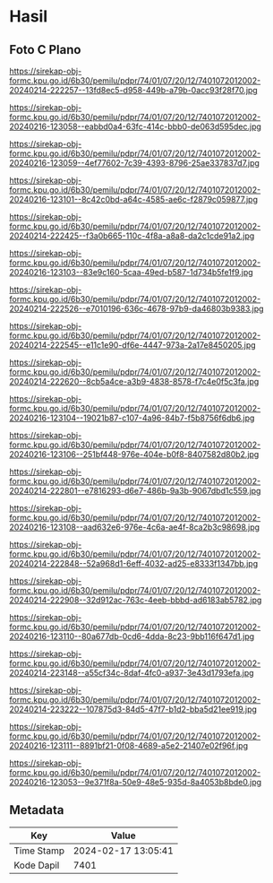 # Hasil

## Foto C Plano

https://sirekap-obj-formc.kpu.go.id/6b30/pemilu/pdpr/74/01/07/20/12/7401072012002-20240214-222257--13fd8ec5-d958-449b-a79b-0acc93f28f70.jpg

https://sirekap-obj-formc.kpu.go.id/6b30/pemilu/pdpr/74/01/07/20/12/7401072012002-20240216-123058--eabbd0a4-63fc-414c-bbb0-de063d595dec.jpg

https://sirekap-obj-formc.kpu.go.id/6b30/pemilu/pdpr/74/01/07/20/12/7401072012002-20240216-123059--4ef77602-7c39-4393-8796-25ae337837d7.jpg

https://sirekap-obj-formc.kpu.go.id/6b30/pemilu/pdpr/74/01/07/20/12/7401072012002-20240216-123101--8c42c0bd-a64c-4585-ae6c-f2879c059877.jpg

https://sirekap-obj-formc.kpu.go.id/6b30/pemilu/pdpr/74/01/07/20/12/7401072012002-20240214-222425--f3a0b665-110c-4f8a-a8a8-da2c1cde91a2.jpg

https://sirekap-obj-formc.kpu.go.id/6b30/pemilu/pdpr/74/01/07/20/12/7401072012002-20240216-123103--83e9c160-5caa-49ed-b587-1d734b5fe1f9.jpg

https://sirekap-obj-formc.kpu.go.id/6b30/pemilu/pdpr/74/01/07/20/12/7401072012002-20240214-222526--e7010196-636c-4678-97b9-da46803b9383.jpg

https://sirekap-obj-formc.kpu.go.id/6b30/pemilu/pdpr/74/01/07/20/12/7401072012002-20240214-222545--e11c1e90-df6e-4447-973a-2a17e8450205.jpg

https://sirekap-obj-formc.kpu.go.id/6b30/pemilu/pdpr/74/01/07/20/12/7401072012002-20240214-222620--8cb5a4ce-a3b9-4838-8578-f7c4e0f5c3fa.jpg

https://sirekap-obj-formc.kpu.go.id/6b30/pemilu/pdpr/74/01/07/20/12/7401072012002-20240216-123104--19021b87-c107-4a96-84b7-f5b8756f6db6.jpg

https://sirekap-obj-formc.kpu.go.id/6b30/pemilu/pdpr/74/01/07/20/12/7401072012002-20240216-123106--251bf448-976e-404e-b0f8-8407582d80b2.jpg

https://sirekap-obj-formc.kpu.go.id/6b30/pemilu/pdpr/74/01/07/20/12/7401072012002-20240214-222801--e7816293-d6e7-486b-9a3b-9067dbd1c559.jpg

https://sirekap-obj-formc.kpu.go.id/6b30/pemilu/pdpr/74/01/07/20/12/7401072012002-20240216-123108--aad632e6-976e-4c6a-ae4f-8ca2b3c98698.jpg

https://sirekap-obj-formc.kpu.go.id/6b30/pemilu/pdpr/74/01/07/20/12/7401072012002-20240214-222848--52a968d1-6eff-4032-ad25-e8333f1347bb.jpg

https://sirekap-obj-formc.kpu.go.id/6b30/pemilu/pdpr/74/01/07/20/12/7401072012002-20240214-222908--32d912ac-763c-4eeb-bbbd-ad6183ab5782.jpg

https://sirekap-obj-formc.kpu.go.id/6b30/pemilu/pdpr/74/01/07/20/12/7401072012002-20240216-123110--80a677db-0cd6-4dda-8c23-9bb116f647d1.jpg

https://sirekap-obj-formc.kpu.go.id/6b30/pemilu/pdpr/74/01/07/20/12/7401072012002-20240214-223148--a55cf34c-8daf-4fc0-a937-3e43d1793efa.jpg

https://sirekap-obj-formc.kpu.go.id/6b30/pemilu/pdpr/74/01/07/20/12/7401072012002-20240214-223222--107875d3-84d5-47f7-b1d2-bba5d21ee919.jpg

https://sirekap-obj-formc.kpu.go.id/6b30/pemilu/pdpr/74/01/07/20/12/7401072012002-20240216-123111--8891bf21-0f08-4689-a5e2-21407e02f96f.jpg

https://sirekap-obj-formc.kpu.go.id/6b30/pemilu/pdpr/74/01/07/20/12/7401072012002-20240216-123053--9e371f8a-50e9-48e5-935d-8a4053b8bde0.jpg


## Metadata

| Key        | Value               |
| ---------- | ------------------- |
| Time Stamp | 2024-02-17 13:05:41 |
| Kode Dapil | 7401                |



